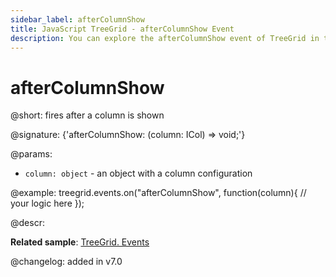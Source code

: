 ```yaml
---
sidebar_label: afterColumnShow
title: JavaScript TreeGrid - afterColumnShow Event 
description: You can explore the afterColumnShow event of TreeGrid in the documentation of the DHTMLX JavaScript UI library. Browse developer guides and API reference, try out code examples and live demos, and download a free 30-day evaluation version of DHTMLX Suite.
---
```


# afterColumnShow

@short: fires after a column is shown

@signature: {'afterColumnShow: (column: ICol) => void;'}

@params:
- `column: object` - an object with a column configuration

@example:
treegrid.events.on("afterColumnShow", function(column){
    // your logic here
});

@descr:

**Related sample**: [TreeGrid. Events](https://snippet.dhtmlx.com/sgwnxshe)

@changelog: added in v7.0

